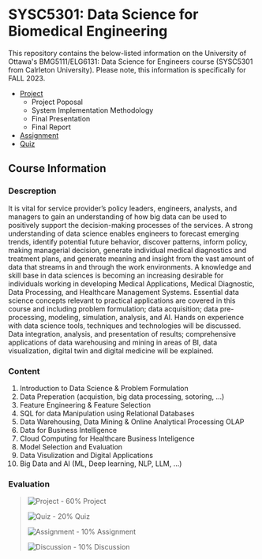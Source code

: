# SYSC5301: Data Science for Biomedical Engineering

This repository contains the below-listed information on the University of Ottawa's BMG5111/ELG6131: Data Science for Engineers course (SYSC5301 from Calrleton University). 
Please note, this information is specifically for FALL 2023.

- [Project]()
    - Project Poposal
    - System Implementation Methodology 
    - Final Presentation
    - Final Report
- [Assignment]()
- [Quiz]()


## Course Information

### Descreption
It is vital for service provider’s policy leaders, engineers, analysts, and managers to gain an understanding of how big data can be used to positively support the decision-making processes of the services. 
A strong understanding of data science enables engineers to forecast emerging trends, identify potential future behavior, discover patterns, inform policy, making managerial decision, generate individual medical diagnostics and treatment plans, and generate meaning and insight from the vast amount of data that streams in and through the work environments. 
A knowledge and skill base in data sciences is becoming an increasing desirable for individuals working in developing Medical Applications, Medical Diagnostic, Data Processing, and Healthcare Management Systems. 
Essential data science concepts relevant to practical applications are covered in this course and including problem formulation; data acquisition; data pre-processing, modeling, simulation, analysis, and AI. 
Hands on experience with data science tools, techniques and technologies will be discussed. 
Data integration, analysis, and presentation of results; comprehensive applications of data warehousing and mining in areas of BI, data visualization, digital twin and digital medicine will be explained.

### Content

1. Introduction to Data Science & Problem Formulation
2. Data Preperation (acquistion, big data processing, sotoring, ...)
3. Feature Engineering & Feature Selection
4. SQL for data Manipulation using Relational Databases 
5. Data Warehousing, Data Mining & Online Analytical Processing OLAP
6. Data for Business Intelligence
7. Cloud Computing for Healthcare Business Inteligence
8. Model Selection and Evaluation
9. Data Visulization and Digital Applications
10. Big Data and AI (ML, Deep learning, NLP, LLM, ...)


### Evaluation
> ![Project - 60%](https://progress-bar.dev/60/?width=300) Project
>
> ![Quiz - 20%](https://progress-bar.dev/20/?width=300) Quiz
>
> ![Assignment - 10%](https://progress-bar.dev/10/?width=300) Assignment
>
> ![Discussion - 10%](https://progress-bar.dev/10/?width=300) Discussion
